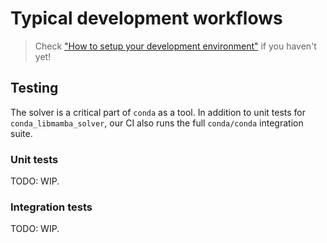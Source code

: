 # Typical development workflows

> Check ["How to setup your development environment"](./dev-setup.md) if you haven't yet!

## Testing

The solver is a critical part of `conda` as a tool. 
In addition to unit tests for `conda_libmamba_solver`, 
our CI also runs the full `conda/conda` integration suite.

### Unit tests

TODO: WIP.

### Integration tests

TODO: WIP.